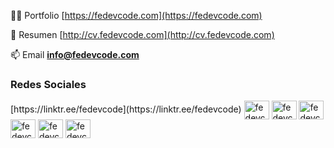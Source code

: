 👨‍💻 Portfolio [https://fedevcode.com](https://fedevcode.com)

📄 Resumen [http://cv.fedevcode.com](http://cv.fedevcode.com)

📫 Email **info@fedevcode.com**

<h3 align="left">Redes Sociales</h3>
<p align="left">
[https://linktr.ee/fedevcode](https://linktr.ee/fedevcode)
<a href="https://fb.com/fedevcode" target="blank"><img align="center" src="https://raw.githubusercontent.com/rahuldkjain/github-profile-readme-generator/master/src/images/icons/Social/facebook.svg" alt="fedevcode" height="30" width="40" /></a>
<a href="https://twitter.com/fedevcode" target="blank"><img align="center" src="https://raw.githubusercontent.com/rahuldkjain/github-profile-readme-generator/master/src/images/icons/Social/twitter.svg" alt="fedevcode" height="30" width="40" /></a>
<a href="https://instagram.com/fedevcode" target="blank"><img align="center" src="https://raw.githubusercontent.com/rahuldkjain/github-profile-readme-generator/master/src/images/icons/Social/instagram.svg" alt="fedevcode" height="30" width="40" /></a>
<a href="https://linkedin.com/in/fedevcode" target="blank"><img align="center" src="https://raw.githubusercontent.com/rahuldkjain/github-profile-readme-generator/master/src/images/icons/Social/linked-in-alt.svg" alt="fedevcode" height="30" width="40" /></a>
<a href="https://dribbble.com/fedevcode" target="blank"><img align="center" src="https://raw.githubusercontent.com/rahuldkjain/github-profile-readme-generator/master/src/images/icons/Social/dribbble.svg" alt="fedevcode" height="30" width="40" /></a>
<a href="https://codepen.io/fedevcode" target="blank"><img align="center" src="https://raw.githubusercontent.com/rahuldkjain/github-profile-readme-generator/master/src/images/icons/Social/codepen.svg" alt="fedevcode" height="30" width="40" /></a>
</p>
